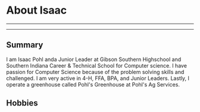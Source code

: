 # About Isaac
---
---
## Summary

I am Isaac Pohl anda Junior Leader at Gibson Southern Highschool and Southern Indiana Career & Technical School for Computer science. I have passion for Computer Science because of the problem solving skills and challenged. I am very active in 4-H, FFA, BPA, and Junior Leaders. Lastly, I operate a greenhouse called Pohl's Greenhouse at Pohl's Ag Services. 

Hobbies
-




